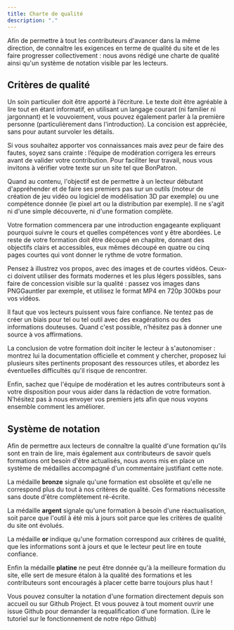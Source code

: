 ```yaml
---
title: Charte de qualité
description: "."
---
```


Afin de permettre à tout les contributeurs d'avancer dans la même direction, de connaître les exigences en terme de qualité du site et de les faire progresser collectivement : nous avons rédigé une charte de qualité ainsi qu'un système de notation visible par les lecteurs.

## Critères de qualité

Un soin particulier doit être apporté à l’écriture. Le texte doit être agréable à lire tout en étant informatif, en utilisant un langage courant (ni familier ni jargonnant) et le vouvoiement, vous pouvez également parler à la première personne (particulièrement dans l'introduction). La concision est appréciée, sans pour autant survoler les détails.

Si vous souhaitez apporter vos connaissances mais avez peur de faire des fautes, soyez sans crainte : l’équipe de modération corrigera les erreurs avant de valider votre contribution. Pour faciliter leur travail, nous vous invitons à vérifier votre texte sur un site tel que BonPatron.

Quand au contenu, l'objectif est de permettre à un lecteur débutant d'appréhender et de faire ses premiers pas sur un outils (moteur de création de jeu vidéo ou logiciel de modélisation 3D par exemple) ou une compétence donnée (le pixel art ou la distribution par exemple). Il ne s'agit ni d'une simple découverte, ni d'une formation complète.

Votre formation commencera par une introduction engageante expliquant pourquoi suivre le cours et quelles compétences vont y être abordées. Le reste de votre formation doit être découpé en chapitre, donnant des objectifs clairs et accessibles, eux mêmes découpé en quatre ou cinq pages courtes qui vont donner le rythme de votre formation.

Pensez à illustrez vos propos, avec des images et de courtes vidéos. Ceux-ci doivent utiliser des formats modernes et les plus légers possibles, sans faire de concession visible sur la qualité : passez vos images dans PNGGauntler par exemple, et utilisez le format MP4 en 720p 300kbs pour vos vidéos.

Il faut que vos lecteurs puissent vous faire confiance. Ne tentez pas de créer un biais pour tel ou tel outil avec des exagérations ou des informations douteuses. Quand c'est possible, n’hésitez pas à donner une source à vos affirmations.

La conclusion de votre formation doit inciter le lecteur à s'autonomiser : montrez lui la documentation officielle et comment y chercher, proposez lui plusieurs sites pertinents proposant des ressources utiles, et abordez les éventuelles difficultés qu'il risque de rencontrer.

Enfin, sachez que l'équipe de modération et les autres contributeurs sont à votre disposition pour vous aider dans la rédaction de votre formation. N’hésitez pas à nous envoyer vos premiers jets afin que nous voyons ensemble comment les améliorer.

## Système de notation

Afin de permettre aux lecteurs de connaître la qualité d'une formation qu'ils sont en train de lire, mais également aux contributeurs de savoir quels formations ont besoin d'être actualisés, nous avons mis en place un système de médailles accompagné d'un commentaire justifiant cette note.

La médaille **bronze** signale qu'une formation est obsolète et qu'elle ne correspond plus du tout à nos critères de qualité. Ces formations nécessite sans doute d'être complètement ré-écrite.

La médaille **argent** signale qu'une formation à besoin d'une réactualisation, soit parce que l'outil à été mis à jours soit parce que les critères de qualité du site ont évolués.

La médaille **or** indique qu'une formation correspond aux critères de qualité, que les informations sont à jours et que le lecteur peut lire en toute confiance.

Enfin la médaille **platine** ne peut être donnée qu'à la meilleure formation du site, elle sert de mesure étalon à la qualité des formations et les contributeurs sont encouragés à placer cette barre toujours plus haut !

Vous pouvez consulter la notation d'une formation directement depuis son accueil ou sur Github Project. Et vous pouvez à tout moment ouvrir une issue Github pour demander la requalification d'une formation. (Lire le tutoriel sur le fonctionnement de notre répo Github)
